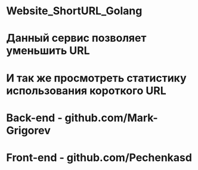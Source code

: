 # Website_ShortURL_Golang
# Данный сервис позволяет уменьшить URL
# И так же просмотреть статистику использования короткого URL

# Back-end  - github.com/Mark-Grigorev
# Front-end - github.com/Pechenkasd
